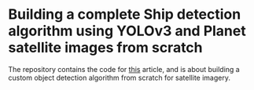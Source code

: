 # Building a complete Ship detection algorithm using YOLOv3 and Planet satellite images from scratch

The repository contains the code for [this]() article, and is about building a custom object detection algorithm from scratch for satellite imagery.
